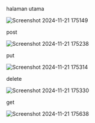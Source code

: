 halaman utama

![Screenshot 2024-11-21 175149](https://github.com/user-attachments/assets/f92405d0-a872-4b98-a316-f3a8e0b71632)


post

![Screenshot 2024-11-21 175238](https://github.com/user-attachments/assets/5070f6ae-e3b5-4285-ae5f-1de0c4edac33)


put

![Screenshot 2024-11-21 175314](https://github.com/user-attachments/assets/2410eedd-abab-4d32-9dab-1cfba2010c13)


delete

![Screenshot 2024-11-21 175330](https://github.com/user-attachments/assets/8e8e63de-9c68-4a9f-aece-b8ad8c2a18ec)


get

![Screenshot 2024-11-21 175638](https://github.com/user-attachments/assets/3ccc07a2-354d-424c-8360-c9860935c60f)
